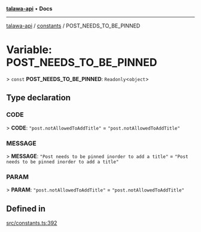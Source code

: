 [**talawa-api**](../../README.md) • **Docs**

***

[talawa-api](../../modules.md) / [constants](../README.md) / POST\_NEEDS\_TO\_BE\_PINNED

# Variable: POST\_NEEDS\_TO\_BE\_PINNED

\> `const` **POST\_NEEDS\_TO\_BE\_PINNED**: `Readonly`\<`object`\>

## Type declaration

### CODE

\> **CODE**: `"post.notAllowedToAddTitle"` = `"post.notAllowedToAddTitle"`

### MESSAGE

\> **MESSAGE**: `"Post needs to be pinned inorder to add a title"` = `"Post needs to be pinned inorder to add a title"`

### PARAM

\> **PARAM**: `"post.notAllowedToAddTitle"` = `"post.notAllowedToAddTitle"`

## Defined in

[src/constants.ts:392](https://github.com/PalisadoesFoundation/talawa-api/blob/1f38da5423898626c6ebfa24896a9c3d008195c6/src/constants.ts#L392)
